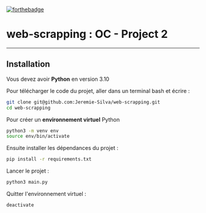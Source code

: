 [![forthebadge](https://forthebadge.com/images/badges/made-with-python.svg)](https://forthebadge.com)
# web-scrapping : OC - Project 2
---

## Installation
Vous devez avoir **Python** en version 3.10


Pour télécharger le code du projet, aller dans un terminal bash et écrire :

```bash
git clone git@github.com:Jeremie-Silva/web-scrapping.git
cd web-scrapping
```

Pour créer un **environnement virtuel** Python 

```bash
python3 -m venv env
source env/bin/activate
```

Ensuite installer les dépendances du projet :

```bash
pip install -r requirements.txt
```

Lancer le projet :

```bash
python3 main.py
```

Quitter l'environnement virtuel :

```bash
deactivate
```

